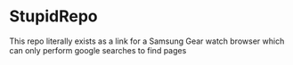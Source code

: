 # StupidRepo
This repo literally exists as a link for a Samsung Gear watch browser which can only perform google searches to find pages
